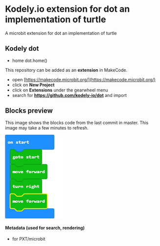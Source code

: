 # Kodely.io extension for dot an implementation of turtle

A microbit extension for dot an implementation of turtle 

## Kodely dot

* home 
dot.home()

This repository can be added as an **extension** in MakeCode.

* open [https://makecode.microbit.org/](https://makecode.microbit.org/)
* click on **New Project**
* click on **Extensions** under the gearwheel menu
* search for **https://github.com/kodely-io/dot** and import


## Blocks preview

This image shows the blocks code from the last commit in master.
This image may take a few minutes to refresh.

![A rendered view of the blocks](https://github.com/kodely-io/dot/raw/master/.github/makecode/blocks.png)

#### Metadata (used for search, rendering)

* for PXT/microbit
<script src="https://makecode.com/gh-pages-embed.js"></script><script>makeCodeRender("{{ site.makecode.home_url }}", "{{ site.github.owner_name }}/{{ site.github.repository_name }}");</script>
